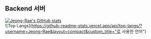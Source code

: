 ## Backend 서버 

[![Jeong-Rae's GitHub stats](https://github-readme-stats.vercel.app/api?username=Jeong-Rae&show_icons=true&hide=stars)](https://github.com/anuraghazra/github-readme-stats)  
![Top Langs](https://github-readme-stats.vercel.app/api/top-langs/?username=Jeong-Rae&layout=compact&custom_title="로 사용한 언어")
<!--
**Jeong-Rae/Jeong-Rae** is a ✨ _special_ ✨ repository because its `README.md` (this file) appears on your GitHub profile.

Here are some ideas to get you started:

- 🔭 I’m currently working on ...
- 🌱 I’m currently learning ...
- 👯 I’m looking to collaborate on ...
- 🤔 I’m looking for help with ...
- 💬 Ask me about ...
- 📫 How to reach me: ...
- 😄 Pronouns: ...
- ⚡ Fun fact: ...
-->
